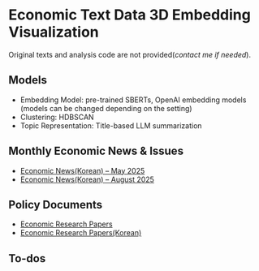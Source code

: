 # Economic Text Data 3D Embedding Visualization

Original texts and analysis code are not provided(*contact me if needed*).

## Models
- Embedding Model: pre-trained SBERTs, OpenAI embedding models (models can be changed depending on the setting)
- Clustering: HDBSCAN
- Topic Representation: Title-based LLM summarization

## Monthly Economic News & Issues
- [Economic News(Korean) – May 2025](https://projector.tensorflow.org/?config=https://raw.githubusercontent.com/jo-cho/embedding_projector/refs/heads/main/enews_202505.json)
- [Economic News(Korean) – August 2025](https://projector.tensorflow.org/?config=https://raw.githubusercontent.com/jo-cho/embedding_projector/refs/heads/main/enews_202508.json)

## Policy Documents
- [Economic Research Papers](https://projector.tensorflow.org/?config=https://raw.githubusercontent.com/jo-cho/embedding_projector/refs/heads/main/economic_eng_research.json)
- [Economic Research Papers(Korean)](https://projector.tensorflow.org/?config=https://raw.githubusercontent.com/jo-cho/embedding_projector/refs/heads/main/economic_kor_research.json)
  
## To-dos


